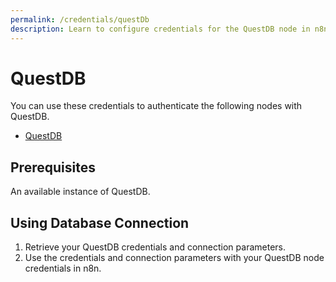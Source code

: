 ```yaml
---
permalink: /credentials/questDb
description: Learn to configure credentials for the QuestDB node in n8n
---
```


# QuestDB

You can use these credentials to authenticate the following nodes with QuestDB.
- [QuestDB](../../nodes-library/nodes/QuestDB/README.md)

## Prerequisites

An available instance of QuestDB. 

## Using Database Connection

1. Retrieve your QuestDB credentials and connection parameters.
2. Use the credentials and connection parameters with your QuestDB node credentials in n8n.
